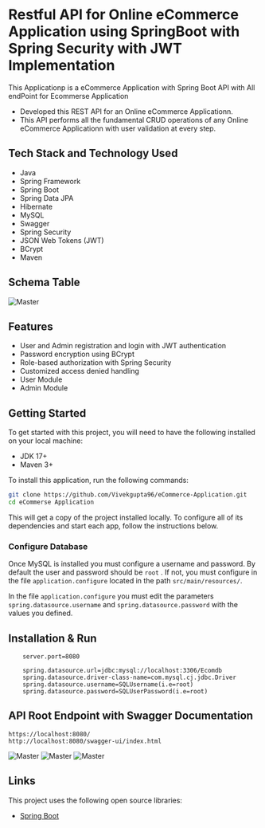 # Restful API for Online eCommerce Application using SpringBoot with Spring Security with JWT Implementation

This Applicationp is a eCommerce Application with Spring Boot API with All endPoint for Ecommerse Application

*  Developed this REST API for an Online eCommerce Applicationn. 
* This API performs all the fundamental CRUD operations of any Online eCommerce Applicationn with user validation at every step.


## Tech Stack and Technology Used

* Java
* Spring Framework
* Spring Boot
* Spring Data JPA
* Hibernate
* MySQL
* Swagger
* Spring Security
* JSON Web Tokens (JWT)
* BCrypt
* Maven
  

  
## Schema Table 
![Master](https://github.com/Vivekgupta96/eCommerce-Application/blob/main/ER_diagram.png)


## Features
* User  and Admin registration and login with JWT authentication
* Password encryption using BCrypt
* Role-based authorization with Spring Security
* Customized access denied handling
* User Module
* Admin Module

## Getting Started
To get started with this project, you will need to have the following installed on your local machine:

* JDK 17+
* Maven 3+

To install this application, run the following commands:

```bash
git clone https://github.com/Vivekgupta96/eCommerce-Application.git 
cd eCommerse Application
```

This will get a copy of the project installed locally. To configure all of its dependencies and start each app, follow the instructions below.

### Configure Database

Once MySQL is installed you must configure a username and password. By default the user and password should be `root` . If not, you must configure in the file `application.configure` located in the path `src/main/resources/`.

In the file `application.configure` you must edit the parameters `spring.datasource.username` and `spring.datasource.password` with the values you defined.

## Installation & Run

```
    server.port=8080

    spring.datasource.url=jdbc:mysql://localhost:3306/Ecomdb
    spring.datasource.driver-class-name=com.mysql.cj.jdbc.Driver
    spring.datasource.username=SQLUsername(i.e=root)
    spring.datasource.password=SQLUserPassword(i.e=root)

```

## API Root Endpoint with Swagger Documentation

```
https://localhost:8080/
http://localhost:8080/swagger-ui/index.html
```

![Master](https://github.com/Vivekgupta96/eCommerce-Application/blob/main/end-point-shot/Screenshot%20(751).png)
![Master](https://github.com/Vivekgupta96/eCommerce-Application/blob/main/end-point-shot/Screenshot%20(752).png)
![Master](https://github.com/Vivekgupta96/eCommerce-Application/blob/main/end-point-shot/Screenshot%20(753).png)

## Links

This project uses the following open source libraries:

- [Spring Boot](https://spring.io/projects/spring-boot)



